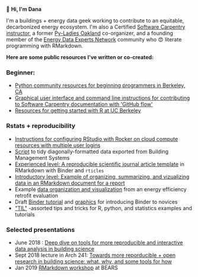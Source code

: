 :wave: **Hi, I'm Dana**

I'm a buildings + energy data geek working to contribute to an equitable, decarbonized energy ecosystem. I'm also a Certified [Software Carpentry](https://carpentries.org/about/) [instructor](https://carpentries.org/become-instructor/), a former [Py-Ladies Oakland](https://www.meetup.com/Oakland-PyLadies/) co-organizer, and a founding member of the [Energy Data Experts Network](http://www.energyden.org/) community who :heart_eyes: literate programming with RMarkdown. 

**Here are some public resources I've written or co-created:**

### Beginner: 
  - [Python community resources for beginning programmers in Berkeley, CA](https://github.com/dmgt/190C__py_communities_intro/blob/master/resources.md)
  - [Graphical user interface and command line instructions for contributing to Software Carpentry documentation with 'GitHub flow'](https://github.com/dmgt/swc_github_flow/blob/master/for_novice_contributors.md)
  - [Resources for getting started with R at UC Berkeley](https://github.com/dmgt/TIL/blob/master/getting_started_in_R.md)
    
### Rstats + reproducibility
  - [Instructions for configuring RStudio with Rocker on cloud compute resources with multiple user logins](https://github.com/dmgt/TIL/blob/master/howto_set_up_multiple_users_on_Rstudio_on_Docker.md)
  - [Script](https://github.com/dmgt/bms_data_wrangling/tree/master/transform_diagonal_data) to tidy diagonally-formatted data exported from Building Management Systems
  - [Experienced level: A reproducible scientific journal article template](https://github.com/dmgt/rmd-example) in RMarkdown with Binder and `rticles`
  - [Introductory level: Example of organizing, summarizing, and vizualizing data in an RMarkdown document for a report](https://github.com/dmgt/example_data_processing)
  - Example [data organization and visualization](https://gist.github.com/dmgt/d3c12beada9e794d5f04fcc951ee2479) from an energy efficiency retrofit evaluation
  - Draft [Binder tutorial](https://github.com/dmgt/binder_tutorial/blob/master/tutorial.md) and [graphics](https://github.com/dmgt/presentations/blob/master/2018_binder_intro_diagram.pdf) for introducing Binder to novices
  - ["TIL"](https://github.com/dmgt/TIL/blob/master/TIL.md) -assorted tips and tricks for R, python, and statistics examples and tutorials
  
### Selected presentations
   - June 2018 : [Deep dive on tools for more reproducible and interactive data analysis in building science](https://github.com/dmgt/presentations/blob/master/2018_06_23_conversation_on_tools_for_reproducible_data_analysis.pdf)
   - Sept 2018 lecture in Arch 241: [Towards more reporducible + open research in building science: what, why, and some tools for how](https://github.com/dmgt/presentations/blob/master/2018_09_27_Arch240_reproducibility_lecture_and_demo_extended.pdf)
   - Jan 2019 [RMarkdown workshop](https://github.com/dmgt/presentations/blob/master/2019_01_03_mini_markdown_workshop.pdf) at BEARS
   
